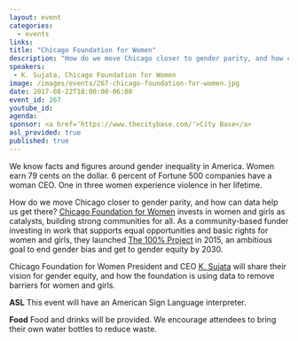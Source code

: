 ```yaml
---
layout: event
categories: 
  - events
links:
title: "Chicago Foundation for Women"
description: "How do we move Chicago closer to gender parity, and how can data help us get there? Chicago Foundation for Women President and CEO K. Sujata will share their vision for gender equity, and how the foundation is using data to remove barriers for women and girls."
speakers:
 - K. Sujata, Chicago Foundation for Women
image: /images/events/267-chicago-foundation-for-women.jpg
date: 2017-08-22T18:00:00-06:00
event_id: 267
youtube_id: 
agenda: 
sponsor: <a href='https://www.thecitybase.com/'>City Base</a>
asl_provided: true
published: true
---
```


We know facts and figures around gender inequality in America. Women earn 79 cents on the dollar. 6 percent of Fortune 500 companies have a woman CEO. One in three women experience violence in her lifetime.

How do we move Chicago closer to gender parity, and how can data help us get there? [Chicago Foundation for Women](https://www.cfw.org/) invests in women and girls as catalysts, building strong communities for all. As a community-based funder investing in work that supports equal opportunities and basic rights for women and girls, they launched [The 100% Project](https://www.cfw.org/100-percent/) in 2015, an ambitious goal to end gender bias and get to gender equity by 2030.

Chicago Foundation for Women President and CEO [K. Sujata](https://twitter.com/k_sujata) will share their vision for gender equity, and how the foundation is using data to remove barriers for women and girls.

**ASL** This event will have an American Sign Language interpreter.

**Food** Food and drinks will be provided. We encourage attendees to bring their own water bottles to reduce waste.